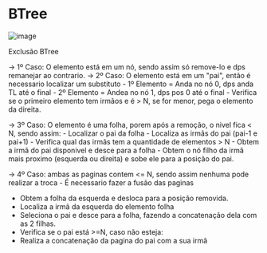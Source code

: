 # BTree

![image](https://github.com/barretowski/BTree/assets/69700545/b242c8bf-4524-46c1-b68b-816bd0b50e0c)

Exclusão BTree

-> 1º Caso: O elemento está em um nó, sendo assim só remove-lo e dps remanejar ao contrario.
-> 2º Caso: O elemento está em um "pai", então é necessario localizar um substituto
	- 1º Elemento = Anda no nó 0, dps anda TL até o final
	- 2º Elemento = Andea no nó 1, dps pos 0 até o final
	- Verifica se o primeiro elemento tem irmãos e é > N, se for menor, pega o elemento da direita.
	
-> 3º Caso: O elemento é uma folha, porem após a remoção, o nivel fica < N, sendo assim:
	- Localizar o pai da folha
	- Localiza as irmãs do pai (pai-1 e pai+1)
	- Verifica qual das irmãs tem a quantidade de elementos > N
	- Obtem a irmã do pai disponivel e desce para a folha
	- Obtem o nó filho da irmã mais proximo (esquerda ou direita) e sobe ele para a posição do pai.

-> 4º Caso: ambas as paginas contem <= N, sendo assim nenhuma pode realizar a troca
	- É necessario fazer a fusão das paginas
  - Obtem a folha da esquerda e desloca para a posição removida.
  - Localiza a irmã da esquerda do elemento folha
  - Seleciona o pai e desce para a folha, fazendo a concatenação dela com as 2 filhas.
  - Verifica se o pai está >=N, caso não esteja: 
  - Realiza a concatenação da pagina do pai com a sua irmã
